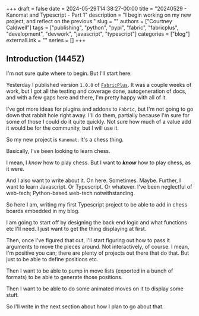 +++ 
draft = false
date = 2024-05-29T14:38:27-00:00
title = "20240529 - Kanomat and Typescript - Part 1"
description = "I begin working on my new project, and reflect on the previous."
slug = ""
authors = ["Courtney Caldwell"]
tags = ["publishing", "python", "pypi", "fabric", "fabricplus", "development", "devwork", "javascript", "typescript"]
categories = ["blog"]
externalLink = ""
series = []
+++

## Introduction (1445Z)

I'm not sure quite where to begin. But I'll start here:

Yesterday I published version `1.0.0` of [`FabricPlus`](https://github.com/prokopto-dev/fabric-plus). It was a couple weeks of work, but I got all the testing and coverage done, autogeneration of docs, and with a few gaps here and there, I'm pretty happy with all of it.

I've got more ideas for plugins and addons to `Fabric`, but I'm not going to go down that rabbit hole right away. I'll do them, partially because I'm sure for some of those I could do it quite quickly. Not sure how much of a value add it would be for the community, but I will use it.

So my new project is `Kanomat`. It's a chess thing.

Basically, I've been looking to learn chess.

I mean, I *know* how to play chess. But I want to ***know*** how to play chess, as it were.

And I also want to write about it. On here. Sometimes. Maybe. Further, I want to learn Javascript. Or Typescript. Or whatever. I've been neglectful of web-tech; Python-based web-tech notwithstanding.

So here I am, writing my first Typescript project to be able to add in chess boards embedded in my blog.

I am going to start off by designing the back end logic and what functions etc I'll need. I just want to get the thing displaying at first.

Then, once I've figured that out, I'll start figuring out how to pass it arguments to move the pieces around. Not interactively, of course. I mean, I'm positive you can; there are plenty of projects out there that do that. But just to be able to define positions etc.

Then I want to be able to pump in move lists (exported in a bunch of formats) to be able to generate those positions.

Then I want to be able to do some animated moves on it to display some stuff.

So I'll write in the next section about how I plan to go about that.
